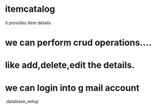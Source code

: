 # itemcatalog
it provides item details 
# we can perform crud operations....
# like add,delete,edit the details.
# we can login into g mail account
.database_setup

